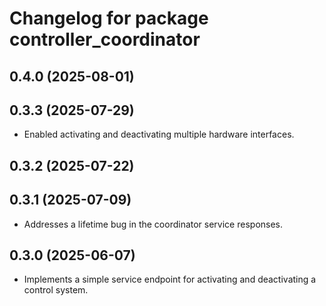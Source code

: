 # Changelog for package controller_coordinator

## 0.4.0 (2025-08-01)

## 0.3.3 (2025-07-29)

- Enabled activating and deactivating multiple hardware interfaces.

## 0.3.2 (2025-07-22)

## 0.3.1 (2025-07-09)

- Addresses a lifetime bug in the coordinator service responses.

## 0.3.0 (2025-06-07)

- Implements a simple service endpoint for activating and deactivating a
  control system.
